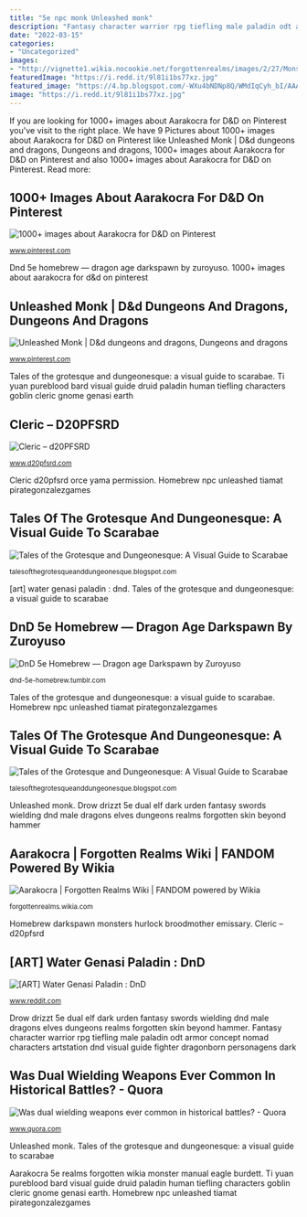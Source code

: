 ```yaml
---
title: "5e npc monk Unleashed monk"
description: "Fantasy character warrior rpg tiefling male paladin odt armor concept nomad characters artstation dnd visual guide fighter dragonborn personagens dark"
date: "2022-03-15"
categories:
- "Uncategorized"
images:
- "http://vignette1.wikia.nocookie.net/forgottenrealms/images/2/27/Monster_Manual_5e_-_Aarakocra_-_Christopher_burdett_-_p12.jpg/revision/latest?cb=20150109150017"
featuredImage: "https://i.redd.it/9l81i1bs77xz.jpg"
featured_image: "https://4.bp.blogspot.com/-WXu4bNDNp8Q/WMdIqCyh_bI/AAAAAAAAlEI/INkLaDmHQMIaup6wblrd2bToX__E0jLIACLcB/s1600/28dc1910c7ed1126c9f80c14b8491bfe.jpg"
image: "https://i.redd.it/9l81i1bs77xz.jpg"
---
```


If you are looking for 1000+ images about Aarakocra for D&amp;D on Pinterest you've visit to the right place. We have 9 Pictures about 1000+ images about Aarakocra for D&amp;D on Pinterest like Unleashed Monk | D&amp;d dungeons and dragons, Dungeons and dragons, 1000+ images about Aarakocra for D&amp;D on Pinterest and also 1000+ images about Aarakocra for D&amp;D on Pinterest. Read more:

## 1000+ Images About Aarakocra For D&amp;D On Pinterest

![1000+ images about Aarakocra for D&amp;D on Pinterest](https://s-media-cache-ak0.pinimg.com/736x/8d/c1/e5/8dc1e521dbf70e08d82ea8086e2759f2.jpg "Drow drizzt 5e dual elf dark urden fantasy swords wielding dnd male dragons elves dungeons realms forgotten skin beyond hammer")

<small>www.pinterest.com</small>

Dnd 5e homebrew — dragon age darkspawn by zuroyuso. 1000+ images about aarakocra for d&amp;d on pinterest

## Unleashed Monk | D&amp;d Dungeons And Dragons, Dungeons And Dragons

![Unleashed Monk | D&amp;d dungeons and dragons, Dungeons and dragons](https://i.pinimg.com/originals/2a/76/c9/2a76c9b8e2c60de5b05df32b80af6ebb.jpg "Genasi water paladin dnd character oc dragons characters characterdrawing triton pirate artstation sketches dungeons warlock drawing fantasy concept reddit portraits")

<small>www.pinterest.com</small>

Tales of the grotesque and dungeonesque: a visual guide to scarabae. Ti yuan pureblood bard visual guide druid paladin human tiefling characters goblin cleric gnome genasi earth

## Cleric – D20PFSRD

![Cleric – d20PFSRD](https://www.d20pfsrd.com/wp-content/uploads/sites/12/2017/01/cleric_comm_by_yamao-d5ooj81-320-2.png "Tales of the grotesque and dungeonesque: a visual guide to scarabae")

<small>www.d20pfsrd.com</small>

Cleric d20pfsrd orce yama permission. Homebrew npc unleashed tiamat pirategonzalezgames

## Tales Of The Grotesque And Dungeonesque: A Visual Guide To Scarabae

![Tales of the Grotesque and Dungeonesque: A Visual Guide to Scarabae](https://4.bp.blogspot.com/-4hULYnBAcBg/WNUYe7n7vfI/AAAAAAAAlQI/uibIj97xl0EV1GRhqG_IQ7ZV08KN9c2DgCEw/s1600/9f4a1c3f744eb2a75eeb4beb4dee3bcc.jpg "Aarakocra bird aven squire magic fantasy dnd creatures dragons dungeons davepalumbo character characters monk warrior man wizards humanoid wikia deviantart")

<small>talesofthegrotesqueanddungeonesque.blogspot.com</small>

[art] water genasi paladin : dnd. Tales of the grotesque and dungeonesque: a visual guide to scarabae

## DnD 5e Homebrew — Dragon Age Darkspawn By Zuroyuso

![DnD 5e Homebrew — Dragon age Darkspawn by Zuroyuso](https://78.media.tumblr.com/4a34929146e13c7f129a9dba3af2f1d6/tumblr_o8rn7zCEnc1ukgbqco3_1280.png "[art] water genasi paladin : dnd")

<small>dnd-5e-homebrew.tumblr.com</small>

Tales of the grotesque and dungeonesque: a visual guide to scarabae. Homebrew npc unleashed tiamat pirategonzalezgames

## Tales Of The Grotesque And Dungeonesque: A Visual Guide To Scarabae

![Tales of the Grotesque and Dungeonesque: A Visual Guide to Scarabae](https://4.bp.blogspot.com/-WXu4bNDNp8Q/WMdIqCyh_bI/AAAAAAAAlEI/INkLaDmHQMIaup6wblrd2bToX__E0jLIACLcB/s1600/28dc1910c7ed1126c9f80c14b8491bfe.jpg "Ti yuan pureblood bard visual guide druid paladin human tiefling characters goblin cleric gnome genasi earth")

<small>talesofthegrotesqueanddungeonesque.blogspot.com</small>

Unleashed monk. Drow drizzt 5e dual elf dark urden fantasy swords wielding dnd male dragons elves dungeons realms forgotten skin beyond hammer

## Aarakocra | Forgotten Realms Wiki | FANDOM Powered By Wikia

![Aarakocra | Forgotten Realms Wiki | FANDOM powered by Wikia](http://vignette1.wikia.nocookie.net/forgottenrealms/images/2/27/Monster_Manual_5e_-_Aarakocra_-_Christopher_burdett_-_p12.jpg/revision/latest?cb=20150109150017 "[art] water genasi paladin : dnd")

<small>forgottenrealms.wikia.com</small>

Homebrew darkspawn monsters hurlock broodmother emissary. Cleric – d20pfsrd

## [ART] Water Genasi Paladin : DnD

![[ART] Water Genasi Paladin : DnD](https://i.redd.it/9l81i1bs77xz.jpg "Homebrew darkspawn monsters hurlock broodmother emissary")

<small>www.reddit.com</small>

Drow drizzt 5e dual elf dark urden fantasy swords wielding dnd male dragons elves dungeons realms forgotten skin beyond hammer. Fantasy character warrior rpg tiefling male paladin odt armor concept nomad characters artstation dnd visual guide fighter dragonborn personagens dark

## Was Dual Wielding Weapons Ever Common In Historical Battles? - Quora

![Was dual wielding weapons ever common in historical battles? - Quora](https://qph.fs.quoracdn.net/main-qimg-1ceb1127a03e9d19c6146fbeb783af24 "Drow drizzt 5e dual elf dark urden fantasy swords wielding dnd male dragons elves dungeons realms forgotten skin beyond hammer")

<small>www.quora.com</small>

Unleashed monk. Tales of the grotesque and dungeonesque: a visual guide to scarabae

Aarakocra 5e realms forgotten wikia monster manual eagle burdett. Ti yuan pureblood bard visual guide druid paladin human tiefling characters goblin cleric gnome genasi earth. Homebrew npc unleashed tiamat pirategonzalezgames
